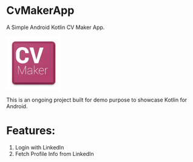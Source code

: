 # CvMakerApp
A Simple Android Kotlin CV Maker App.

![Alt text](/ic_launcher.png?raw=true "CV Maker")

This is an ongoing project built for demo purpose to showcase Kotlin for Android.

# Features:

1. Login with LinkedIn
2. Fetch Profile Info from LinkedIn
